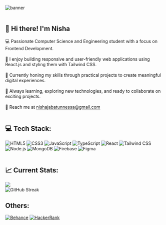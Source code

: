 ![banner](https://github.com/Nisha0202/Nisha0202/assets/99580632/c4bf8385-312a-4ccc-acf0-b022ceccb8ad)
<br></br>
## 👋 Hi there! I'm Nisha 
💻 Passionate Computer Science and Engineering student with a focus on Frontend Development. <br><br>🚀 I enjoy building responsive and user-friendly web applications using React.js and styling them with Tailwind CSS. <br><br>💼 Currently honing my skills through practical projects to create meaningful digital experiences.<br><br>🌱 Always learning, exploring new technologies, and ready to collaborate on exciting projects.<br><br>📧 Reach me at [nishajabatunnessa@gmail.com](mailto:nishajabatunnessa@gmail.com)
<br></br>
## 💻 Tech Stack:
![HTML5](https://img.shields.io/badge/html5-%23E34F26.svg?style=flat&logo=html5&logoColor=white)
![CSS3](https://img.shields.io/badge/CSS3-%231572B6.svg?style=flat&logo=css3&logoColor=white)
![JavaScript](https://img.shields.io/badge/javascript-%23323330.svg?style=flat&logo=javascript&logoColor=%23F7DF1E)
![TypeScript](https://img.shields.io/badge/typescript-%23007ACC.svg?style=flat&logo=typescript&logoColor=white)
![React](https://img.shields.io/badge/react-%2320232a.svg?style=flat&logo=react&logoColor=%2361DAFB)
![Tailwind CSS](https://img.shields.io/badge/tailwindcss-%2338B2AC.svg?style=flat&logo=tailwind-css&logoColor=white)
![Node.js](https://img.shields.io/badge/node.js-6DA55F?style=flat&logo=node.js&logoColor=white)
![MongoDB](https://img.shields.io/badge/MongoDB-%234ea94b.svg?style=flat&logo=mongodb&logoColor=white)
![Firebase](https://img.shields.io/badge/firebase-%23039BE5.svg?style=flat&logo=firebase)
![Figma](https://img.shields.io/badge/figma-%23F24E1E.svg?style=flat&logo=figma&logoColor=white)
<br></br>
## 📈 Current Stats:
![](https://github-readme-streak-stats.herokuapp.com/?user=Nisha0202&theme=onedark&hide_border=false)<br/>
![GitHub Streak](https://streak-stats.demolab.com/?user=nisha0202&theme=onedark&hide_border=false)



## Others:
[![Behance](https://img.shields.io/badge/Behance-1769ff?logo=behance&logoColor=white)](https://www.behance.net/jabatunnisha0202)
[![HackerRank](https://img.shields.io/badge/HackerRank-2EC866?logo=hackerrank&logoColor=white)](https://www.hackerrank.com/profile/nishajabatunnes1)



